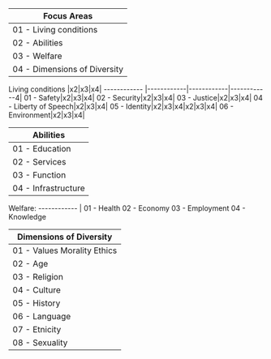 
Focus Areas  |
------------  |
01 - Living conditions|
02 - Abilities|
03 - Welfare|
04 - Dimensions of Diversity|

Living conditions |x2|x3|x4|
------------  |------------|------------|------------4|
01 - Safety|x2|x3|x4|
02 - Security|x2|x3|x4|
03 - Justice|x2|x3|x4|
04 - Liberty of Speech|x2|x3|x4|
05 - Identity|x2|x3|x4|x2|x3|x4|
06 - Environment|x2|x3|x4|

Abilities  |
------------  |
01 - Education|
02 - Services|
03 - Function|
04 - Infrastructure|

Welfare:
------------  |
01 - Health
02 - Economy
03 - Employment
04 - Knowledge

Dimensions of Diversity  |
------------  |
01 - Values Morality Ethics|
02 - Age|
03 - Religion|
04 - Culture|
05 - History|
06 - Language|
07 - Etnicity|
08 - Sexuality|
